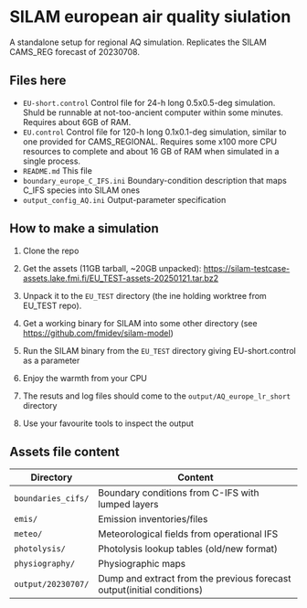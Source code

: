 # SILAM european air quality siulation

A standalone setup for regional AQ simulation.
Replicates the SILAM CAMS_REG forecast of 20230708.


## Files here


 - `EU-short.control`   Control file for 24-h long 0.5x0.5-deg simulation. Shuld be runnable
            at not-too-ancient computer within some minutes. Requires about 6GB of RAM. 
 -  `EU.control`       Control file for 120-h long 0.1x0.1-deg simulation, similar to 
                        one provided for CAMS_REGIONAL. Requires some x100 more CPU resources 
                        to complete and about 16 GB of RAM when simulated in a single process.
 - `README.md`                   This file
 -  `boundary_europe_C_IFS.ini`   Boundary-condition description that maps C_IFS species into SILAM ones
 -  `output_config_AQ.ini`        Output-parameter specification



## How to make a simulation


1. Clone the repo

2. Get the assets (11GB tarball, ~20GB unpacked):
https://silam-testcase-assets.lake.fmi.fi/EU_TEST-assets-20250121.tar.bz2

3. Unpack it to the `EU_TEST` directory (the ine holding worktree from EU_TEST repo).

4. Get a working binary for SILAM into some other directory (see https://github.com/fmidev/silam-model)

5. Run the SILAM binary from the `EU_TEST` directory giving EU-short.control as a parameter

6. Enjoy the warmth from your CPU

7. The resuts and log files should come to the `output/AQ_europe_lr_short` directory

8. Use your favourite tools to inspect the output



## Assets file content

|Directory             | Content |
|---|---|
| `boundaries_cifs/`   | Boundary conditions from C-IFS with lumped layers                       | 
| `emis/`              | Emission inventories/files                                              | 
| `meteo/`             | Meteorological fields from operational IFS                              | 
| `photolysis/`        | Photolysis lookup tables (old/new format)                               | 
| `physiography/`      | Physiographic maps                                                      | 
| `output/20230707/`   | Dump and extract from the previous forecast output(initial conditions)  | 
